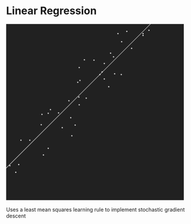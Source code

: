 # Linear Regression

![Regression](readme.png)

Uses a least mean squares learning rule to implement stochastic gradient descent

